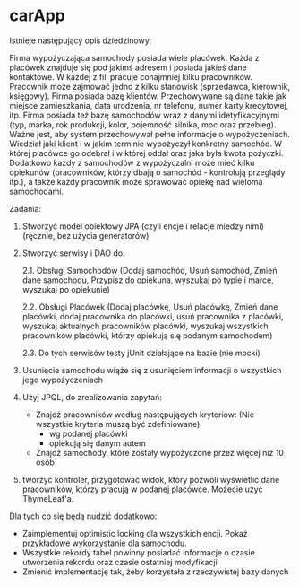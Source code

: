 # carApp

Istnieje następujący opis dziedzinowy:

  Firma wypożyczająca samochody posiada wiele placówek. Każda z placówek znajduje się pod jakimś adresem i posiada jakieś dane kontaktowe. 
  W każdej z fili pracuje conajmniej kilku pracowników. Pracownik może zajmować jedno z kilku stanowisk (sprzedawca, kierownik, księgowy). 
  Firma posiada bazę klientów. Przechowywane są dane takie jak miejsce zamieszkania, data urodzenia, nr telefonu, numer karty kredytowej, itp. 
  Firma posiada też bazę samochodów wraz z danymi idetyfikacyjnymi (typ, marka, rok produkcji, kolor, pojemność silnika, moc oraz przebieg). 
  Ważne jest, aby system przechowywał pełne informacje o wypożyczeniach. Wiedział jaki klient i w jakim terminie wypożyczył konkretny samochód. 
  W której placówce go odebrał i w której oddał oraz jaka była kwota pożyczki. Dodatkowo każdy z samochodów z wypożyczalni może mieć kilku 
  opiekunów (pracowników, którzy dbają o samochód - kontrolują przeglądy itp.), a także każdy pracownik może sprawować opiekę nad wieloma samochodami.

Zadania:

1.  Stworzyć model obiektowy JPA (czyli encje i relacje miedzy nimi) (ręcznie, bez użycia generatorów)

2.  Stworzyć serwisy i DAO do: 

    2.1.  Obsługi Samochodów (Dodaj samochód, Usuń samochód, Zmień dane samochodu, Przypisz do 
          opiekuna, wyszukaj po typie i marce, wyszukaj po opiekunie)

    2.2.  Obsługi Placówek (Dodaj placówkę, Usuń placówkę, Zmień dane placówki, dodaj pracownika do placówki, 
          usuń pracownika z placówki, wyszukaj aktualnych pracowników placówki, wyszukaj wszystkich pracowników
          placówki, którzy opiekują się podanym samochodem)

    2.3.  Do tych serwisów testy jUnit działające na bazie (nie mocki)

3.  Usunięcie samochodu wiąże się z usunięciem informacji o wszystkich jego wypożyczeniach

4.  Użyj JPQL, do zrealizowania zapytań:
    
    - Znajdź pracowników według następujących kryteriów: (Nie wszystkie kryteria muszą być zdefiniowane)
      - wg podanej placówki
      - opiekują się danym autem
    - Znajdź samochody, które zostały wypożyczone przez więcej niż 10 osób
    
5.  tworzyć kontroler, przygotować widok, który pozwoli wyświetlić dane pracowników, którzy pracują w podanej placówce. Możecie użyć ThymeLeaf'a.

Dla tych co się będą nudzić dodatkowo:
- Zaimplementuj optimistic locking dla wszystkich encji. Pokaż przykładowe wykorzystanie dla samochodu.
- Wszystkie rekordy tabel powinny posiadać informacje o czasie utworzenia rekordu oraz czasie ostatniej modyfikacji
- Zmienić implementację tak, żeby korzystała z rzeczywistej bazy danych
